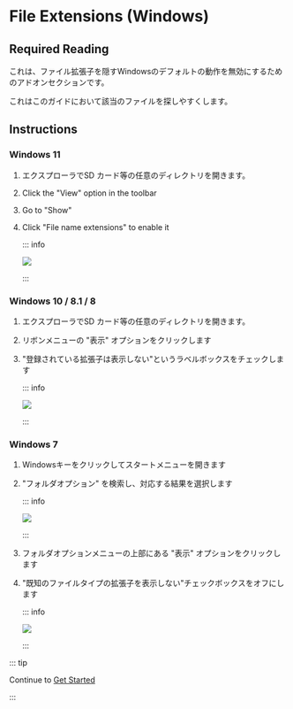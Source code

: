 # File Extensions (Windows)

## Required Reading

これは、ファイル拡張子を隠すWindowsのデフォルトの動作を無効にするためのアドオンセクションです。

これはこのガイドにおいて該当のファイルを探しやすくします。

## Instructions

### Windows 11

1. エクスプローラでSD カード等の任意のディレクトリを開きます。
2. Click the "View" option in the toolbar
3. Go to "Show"
4. Click "File name extensions" to enable it

   ::: info

   ![](/images/screenshots/windows-11-file-extensions.png)

   :::

### Windows 10 / 8.1 / 8

1. エクスプローラでSD カード等の任意のディレクトリを開きます。
2. リボンメニューの "表示" オプションをクリックします
3. "登録されている拡張子は表示しない"というラベルボックスをチェックします

   ::: info

   ![](/images/screenshots/windows-10-file-extensions.png)

   :::

### Windows 7

1. Windowsキーをクリックしてスタートメニューを開きます

2. "フォルダオプション" を検索し、対応する結果を選択します

   ::: info

   ![](/images/screenshots/windows-7-folder-options-start-menu.png)

   :::

3. フォルダオプションメニューの上部にある "表示" オプションをクリックします

4. "既知のファイルタイプの拡張子を表示しない"チェックボックスをオフにします

   ::: info

   ![](/images/screenshots/windows-7-folder-options.png)

   :::

::: tip

Continue to [Get Started](get-started)

:::
